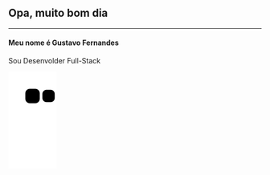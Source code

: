 
<h2>Opa, muito bom dia</h2>
<hr/>
<h4>Meu nome é Gustavo Fernandes</h4>
<p>Sou Desenvolder Full-Stack</p>

<div>
 
  ![Snake animation](https://github.com/rafaballerini/rafaballerini/blob/output/github-contribution-grid-snake.svg)
 
</div>
